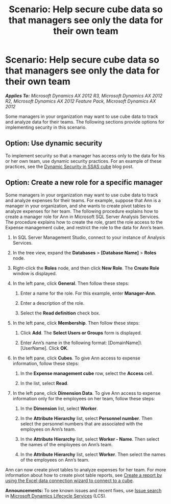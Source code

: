 ﻿---
title: 'Scenario: Help secure cube data so that managers see only the data for their own team'
TOCTitle: 'Scenario: Help secure cube data so that managers see only the data for their own team'
ms:assetid: c45d649f-747d-46ad-beca-514514062b8e
ms:mtpsurl: https://technet.microsoft.com/en-us/library/JJ129500(v=AX.60)
ms:contentKeyID: 46661152
ms.date: 06/03/2014
mtps_version: v=AX.60
---

# Scenario: Help secure cube data so that managers see only the data for their own team 


_**Applies To:** Microsoft Dynamics AX 2012 R3, Microsoft Dynamics AX 2012 R2, Microsoft Dynamics AX 2012 Feature Pack, Microsoft Dynamics AX 2012_

Some managers in your organization may want to use cube data to track and analyze data for their teams. The following sections provide options for implementing security in this scenario.

## Option: Use dynamic security

To implement security so that a manager has access only to the data for his or her own team, use dynamic security practices. For an example of these practices, see the [Dynamic Security in SSAS cube](http://blogs.msdn.com/b/azazr/archive/2008/08/15/dynamic-security-in-ssas-cube.aspx) blog post.

## Option: Create a new role for a specific manager

Some managers in your organization may want to use cube data to track and analyze expenses for their teams. For example, suppose that Ann is a manager in your organization, and she wants to create pivot tables to analyze expenses for her team. The following procedure explains how to create a manager role for Ann in Microsoft SQL Server Analysis Services. The procedure explains how to create the role, grant the role access to the Expense management cube, and restrict the role to the data for Ann’s team.

1.  In SQL Server Management Studio, connect to your instance of Analysis Services.

2.  In the tree view, expand the **Databases** \> **\[Database Name\]** \> **Roles** node.

3.  Right-click the **Roles** node, and then click **New Role**. The **Create Role** window is displayed.

4.  In the left pane, click **General**. Then follow these steps:
    
    1.  Enter a name for the role. For this example, enter **Manager-Ann**.
    
    2.  Enter a description of the role.
    
    3.  Select the **Read definition** check box.

5.  In the left pane, click **Membership**. Then follow these steps:
    
    1.  Click **Add**. The **Select Users or Groups** form is displayed.
    
    2.  Enter Ann’s name in the following format: \[DomainName\]\\\[UserName\]. Click **OK**.

6.  In the left pane, click **Cubes**. To give Ann access to expense information, follow these steps:
    
    1.  In the **Expense management cube** row, select the **Access** cell.
    
    2.  In the list, select **Read**.

7.  In the left pane, click **Dimension Data**. To give Ann access to expense information only for the employees on her team, follow these steps:
    
    1.  In the **Dimension** list, select **Worker**.
    
    2.  In the **Attribute Hierarchy** list, select **Personnel number**. Then select the personnel numbers that are associated with the employees on Ann’s team.
    
    3.  In the **Attribute Hierarchy** list, select **Worker - Name**. Then select the names of the employees on Ann’s team.
    
    4.  In the **Attribute Hierarchy** list, select **Worker**. Then select the names of the employees on Ann’s team.

Ann can now create pivot tables to analyze expenses for her team. For more information about how to create pivot table reports, see [Create a report by using the Excel data connection wizard to connect to a cube](create-a-report-by-using-the-excel-data-connection-wizard-to-connect-to-a-cube.md).

  
**Announcements:** To see known issues and recent fixes, use [Issue search](http://go.microsoft.com/fwlink/?linkid=389258) in [Microsoft Dynamics Lifecycle Services](http://go.microsoft.com/fwlink/?linkid=306505) (LCS).

